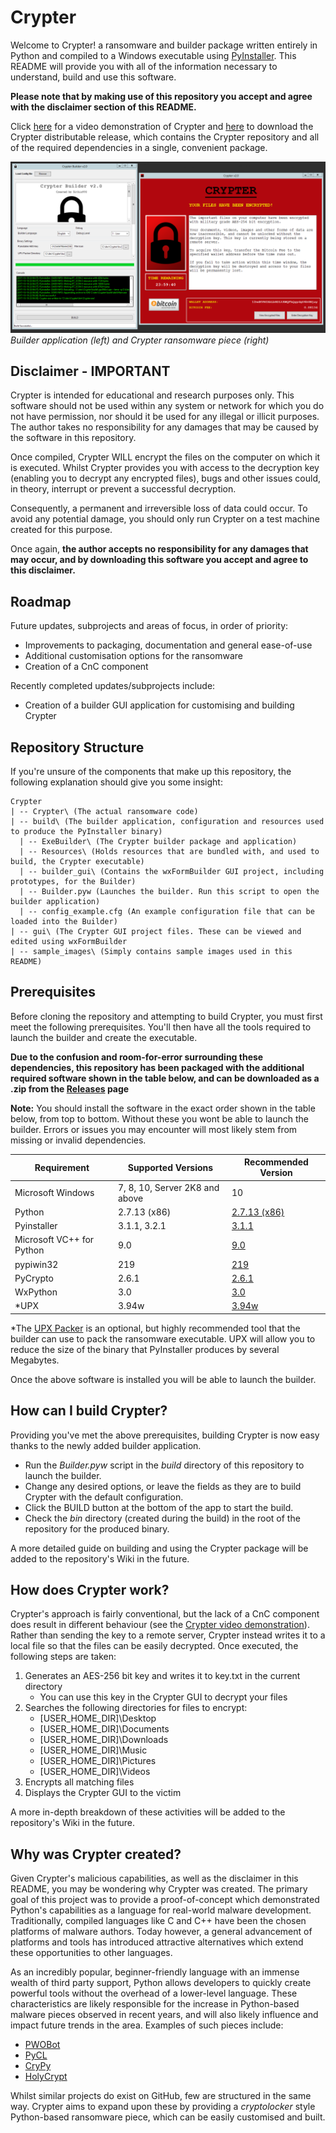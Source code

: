 # Crypter

Welcome to Crypter! a ransomware and builder package written entirely in Python and compiled to a Windows executable using [PyInstaller](http://www.pyinstaller.org/). This README will provide you with all of the information necessary to understand, build and use this software.

**Please note that by making use of this repository you accept and agree with the disclaimer section of this README.**

Click [here](https://youtu.be/r3jaNHmkkXE) for a video demonstration of Crypter and [here](../../../releases) to download the Crypter distributable release, which contains the Crypter repository and all of the required dependencies in a single, convenient package.

 ![Crypter GUI](sample_images/crypter_package.png)
 *Builder application (left) and Crypter ransomware piece (right)*
 
 
 ## Disclaimer - IMPORTANT
Crypter is intended for educational and research purposes only. This software should not be used within any system or network for which you do not have permission, nor should it be used for any illegal or illicit purposes. The author takes no responsibility for any damages that may be caused by the software in this repository. 

Once compiled, Crypter WILL encrypt the files on the computer on which it is executed. Whilst Crypter provides you with access to the decryption key (enabling you to decrypt any encrypted files), bugs and other issues could, in theory, interrupt or prevent a successful decryption. 

Consequently, a permanent and irreversible loss of data could occur. To avoid any potential damage, you should only run Crypter on a test machine created for this purpose.

Once again, **the author accepts no responsibility for any damages that may occur, and by downloading this software you accept and agree to this disclaimer.**

## Roadmap
Future updates, subprojects and areas of focus, in order of priority:
 - Improvements to packaging, documentation and general ease-of-use
 - Additional customisation options for the ransomware
 - Creation of a CnC component
 
Recently completed updates/subprojects include:
 - Creation of a builder GUI application for customising and building Crypter

## Repository Structure
If you're unsure of the components that make up this repository, the following explanation should give you some insight:
```
Crypter
| -- Crypter\ (The actual ransomware code)
| -- build\ (The builder application, configuration and resources used to produce the PyInstaller binary)
  | -- ExeBuilder\ (The Crypter builder package and application)
  | -- Resources\ (Holds resources that are bundled with, and used to build, the Crypter executable)
  | -- builder_gui\ (Contains the wxFormBuilder GUI project, including prototypes, for the Builder)
  | -- Builder.pyw (Launches the builder. Run this script to open the builder application)
  | -- config_example.cfg (An example configuration file that can be loaded into the Builder)
| -- gui\ (The Crypter GUI project files. These can be viewed and edited using wxFormBuilder
| -- sample_images\ (Simply contains sample images used in this README)
```

## Prerequisites
Before cloning the repository and attempting to build Crypter, you must first meet the following prerequisites. You'll then have all the tools required to launch the builder and create the executable.

**Due to the confusion and room-for-error surrounding these dependencies, this repository has been packaged with the additional required software shown in the table below, and can be downloaded as a .zip from the [Releases](../../../releases) page**

**Note:** You should install the software in the exact order shown in the table below, from top to bottom. Without these you wont be able to launch the builder. Errors or issues you may encounter will most likely stem from missing or invalid dependencies.

| Requirement | Supported Versions | Recommended Version |
| ----------- | ------------------ | ----------- |
| Microsoft Windows | 7, 8, 10, Server 2K8 and above | 10 |
| Python | 2.7.13 (x86) | [2.7.13 (x86)](https://www.python.org/downloads/release/python-2713/) |
| Pyinstaller | 3.1.1, 3.2.1 | [3.1.1](https://github.com/pyinstaller/pyinstaller/releases/tag/v3.1.1) |
| Microsoft VC++ for Python | 9.0 | [9.0](https://www.microsoft.com/en-gb/download/details.aspx?id=44266) |
| pypiwin32 | 219 | [219](https://sourceforge.net/projects/pywin32/files/pywin32/Build%20219/) |
| PyCrypto | 2.6.1 | [2.6.1](http://www.voidspace.org.uk/python/modules.shtml#pycrypto) |
| WxPython | 3.0 | [3.0](https://sourceforge.net/projects/wxpython/files/wxPython/3.0.0.0/) |
| \*UPX | 3.94w | [3.94w](https://github.com/upx/upx/releases/tag/v3.94) |

\*The [UPX Packer](https://upx.github.io/) is an optional, but highly recommended tool that the builder can use to pack the ransomware executable. UPX will allow you to reduce the size of the binary that PyInstaller produces by several Megabytes.

Once the above software is installed you will be able to launch the builder.

## How can I build Crypter?
Providing you've met the above prerequisites, building Crypter is now easy thanks to the newly added builder application.

- Run the *Builder.pyw* script in the *build* directory of this repository to launch the builder.
- Change any desired options, or leave the fields as they are to build Crypter with the default configuration.
- Click the BUILD button at the bottom of the app to start the build.
- Check the *bin* directory (created during the build) in the root of the repository for the produced binary.

A more detailed guide on building and using the Crypter package will be added to the repository's Wiki in the future.

## How does Crypter work?
Crypter's approach is fairly conventional, but the lack of a CnC component does result in different behaviour (see the [Crypter video demonstration](https://youtu.be/r3jaNHmkkXE)). Rather than sending the key to a remote server, Crypter instead writes it to a local file so that the files can be easily decrypted. Once executed, the following steps are taken:

1. Generates an AES-256 bit key and writes it to key.txt in the current directory
    - You can use this key in the Crypter GUI to decrypt your files
2. Searches the following directories for files to encrypt:
    - [USER_HOME_DIR]\Desktop
    - [USER_HOME_DIR]\Documents
    - [USER_HOME_DIR]\Downloads
    - [USER_HOME_DIR]\Music
    - [USER_HOME_DIR]\Pictures
    - [USER_HOME_DIR]\Videos    
3. Encrypts all matching files
4. Displays the Crypter GUI to the victim

A more in-depth breakdown of these activities will be added to the repository's Wiki in the future.

## Why was Crypter created?
Given Crypter's malicious capabilities, as well as the disclaimer in this README, you may be wondering why Crypter was created. The primary goal of this project was to provide a proof-of-concept which demonstrated Python's capabilities as a language for real-world malware development. Traditionally, compiled languages like C and C++ have been the chosen platforms of malware authors. Today however, a general advancement of platforms and tools has introduced attractive alternatives which extend these opportunities to other languages. 

As an incredibly popular, beginner-friendly language with an immense wealth of third party support, Python allows developers to quickly create powerful tools without the overhead of a lower-level language. These characteristics are likely responsible for the increase in Python-based malware pieces observed in recent years, and will also likely influence and impact future trends in the area. Examples of such pieces include:

+ [PWOBot](http://researchcenter.paloaltonetworks.com/2016/04/unit42-python-based-pwobot-targets-european-organizations/)
+ [PyCL](https://www.bleepingcomputer.com/news/security/pycl-ransomware-delivered-via-rig-ek-in-distribution-test/)
+ [CryPy](http://www.zdnet.com/article/python-ransomware-encrypts-files-with-unique-keys-one-at-a-time/)
+ [HolyCrypt](https://www.bleepingcomputer.com/news/security/new-python-ransomware-called-holycrypt-discovered/)

Whilst similar projects do exist on GitHub, few are structured in the same way. Crypter aims to expand upon these by providing a *cryptolocker* style Python-based ransomware piece, which can be easily customised and built.
